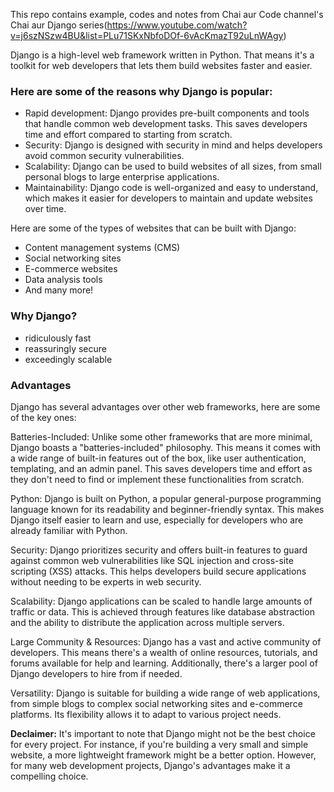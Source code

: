 This repo contains example, codes and notes from Chai aur Code channel's Chai aur Django series(https://www.youtube.com/watch?v=j6szNSzw4BU&list=PLu71SKxNbfoDOf-6vAcKmazT92uLnWAgy)

Django is a high-level web framework written in Python. That means it's a toolkit for web developers that lets them build websites faster and easier.

### Here are some of the reasons why Django is popular:
- Rapid development: Django provides pre-built components and tools that handle common web development tasks. This saves developers time and effort compared to starting from scratch.
- Security: Django is designed with security in mind and helps developers avoid common security vulnerabilities.
- Scalability: Django can be used to build websites of all sizes, from small personal blogs to large enterprise applications.
- Maintainability: Django code is well-organized and easy to understand, which makes it easier for developers to maintain and update websites over time.

Here are some of the types of websites that can be built with Django:
- Content management systems (CMS)
- Social networking sites
- E-commerce websites
- Data analysis tools
- And many more!

### Why Django?
- ridiculously fast
- reassuringly secure
- exceedingly scalable

### Advantages
Django has several advantages over other web frameworks, here are some of the key ones:

Batteries-Included: Unlike some other frameworks that are more minimal, Django boasts a "batteries-included" philosophy. This means it comes with a wide range of built-in features out of the box, like user authentication, templating, and an admin panel. This saves developers time and effort as they don't need to find or implement these functionalities from scratch.

Python: Django is built on Python, a popular general-purpose programming language known for its readability and beginner-friendly syntax. This makes Django itself easier to learn and use, especially for developers who are already familiar with Python.

Security: Django prioritizes security and offers built-in features to guard against common web vulnerabilities like SQL injection and cross-site scripting (XSS) attacks. This helps developers build secure applications without needing to be experts in web security.

Scalability: Django applications can be scaled to handle large amounts of traffic or data. This is achieved through features like database abstraction and the ability to distribute the application across multiple servers.

Large Community & Resources: Django has a vast and active community of developers. This means there's a wealth of online resources, tutorials, and forums available for help and learning. Additionally, there's a larger pool of Django developers to hire from if needed.

Versatility: Django is suitable for building a wide range of web applications, from simple blogs to complex social networking sites and e-commerce platforms. Its flexibility allows it to adapt to various project needs.

**Declaimer:** It's important to note that Django might not be the best choice for every project. For instance, if you're building a very small and simple website, a more lightweight framework might be a better option. However, for many web development projects, Django's advantages make it a compelling choice.
